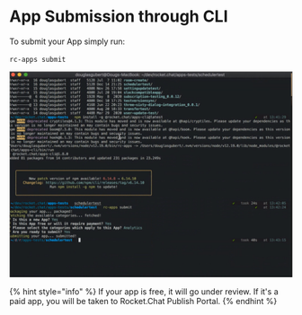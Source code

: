# App Submission through CLI

To submit your App simply run:

`rc-apps submit`

![](../../../.gitbook/assets/image%20%28184%29.png)

{% hint style="info" %}
If your app is free, it will go under review. If it's a paid app, you will be taken to Rocket.Chat  Publish Portal.
{% endhint %}

